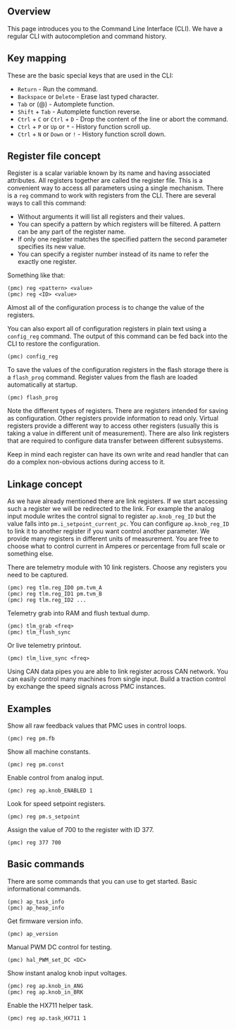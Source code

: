 ## Overview

This page introduces you to the Command Line Interface (CLI). We have a regular
CLI with autocompletion and command history.

## Key mapping

These are the basic special keys that are used in the CLI:

* `Return` - Run the command.
* `Backspace` or `Delete` - Erase last typed character.
* `Tab` or (@) - Automplete function.
* `Shift` + `Tab` - Automplete function reverse.
* `Ctrl` + `C` or `Ctrl` + `D` - Drop the content of the line or abort the command.
* `Ctrl` + `P` or `Up` or `*` - History function scroll up.
* `Ctrl` + `N` or `Down` or `!` - History function scroll down.

## Register file concept

Register is a scalar variable known by its name and having associated
attributes. All registers together are called the register file. This is a
convenient way to access all parameters using a single mechanism. There is a
`reg` command to work with registers from the CLI. There are several ways to
call this command:

* Without arguments it will list all registers and their values.
* You can specify a pattern by which registers will be filtered. A pattern can
  be any part of the register name.
* If only one register matches the specified pattern the second parameter
  specifies its new value.
* You can specify a register number instead of its name to refer the exactly
  one register.

Something like that:

	(pmc) reg <pattern> <value>
	(pmc) reg <ID> <value>

Almost all of the configuration process is to change the value of the
registers.

You can also export all of configuration registers in plain text using a
`config_reg` command. The output of this command can be fed back into the CLI
to restore the configuration.

	(pmc) config_reg

To save the values of the configuration registers in the flash storage there is
a `flash_prog` command. Register values from the flash are loaded automatically
at startup.

	(pmc) flash_prog

Note the different types of registers. There are registers intended for saving
as configuration. Other registers provide information to read only. Virtual
registers provide a different way to access other registers (usually this is
taking a value in different unit of measurement). There are also link registers
that are required to configure data transfer between different subsystems.

Keep in mind each register can have its own write and read handler that can do
a complex non-obvious actions during access to it.

## Linkage concept

As we have already mentioned there are link registers. If we start accessing
such a register we will be redirected to the link. For example the analog input
module writes the control signal to register `ap.knob_reg_ID` but the value
falls into `pm.i_setpoint_current_pc`. You can configure `ap.knob_reg_ID`
to link it to another register if you want control another parameter. We
provide many registers in different units of measurement. You are free to
choose what to control current in Amperes or percentage from full scale or
something else.

There are telemetry module with 10 link registers. Choose any registers you
need to be captured.

	(pmc) reg tlm.reg_ID0 pm.tvm_A
	(pmc) reg tlm.reg_ID1 pm.tvm_B
	(pmc) reg tlm.reg_ID2 ...

Telemetry grab into RAM and flush textual dump.

	(pmc) tlm_grab <freq>
	(pmc) tlm_flush_sync

Or live telemetry printout.

	(pmc) tlm_live_sync <freq>

Using CAN data pipes you are able to link register across CAN network. You can
easily control many machines from single input. Build a traction control by
exchange the speed signals across PMC instances.

## Examples

Show all raw feedback values that PMC uses in control loops.

	(pmc) reg pm.fb

Show all machine constants.

	(pmc) reg pm.const

Enable control from analog input.

	(pmc) reg ap.knob_ENABLED 1

Look for speed setpoint registers.

	(pmc) reg pm.s_setpoint

Assign the value of 700 to the register with ID 377.

	(pmc) reg 377 700

## Basic commands

There are some commands that you can use to get started. Basic informational
commands.

	(pmc) ap_task_info
	(pmc) ap_heap_info

Get firmware version info.

	(pmc) ap_version

Manual PWM DC control for testing.

	(pmc) hal_PWM_set_DC <DC>

Show instant analog knob input voltages.

	(pmc) reg ap.knob_in_ANG
	(pmc) reg ap.knob_in_BRK

Enable the HX711 helper task.

	(pmc) reg ap.task_HX711 1

